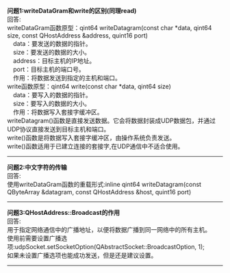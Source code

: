 **问题1:writeDataGram和write的区别(同理read)**<br/>
回答:<br/>
writeDataGram函数原型：qint64 writeDatagram(const char *data, qint64 size, const QHostAddress &address, quint16 port)<br/>
&emsp;data：要发送的数据的指针。<br/>
&emsp;size：要发送的数据的大小。<br/>
&emsp;address：目标主机的IP地址。<br/>
&emsp;port：目标主机的端口号。<br/>
&emsp;作用：将数据发送到指定的主机和端口。<br/>
write函数原型：qint64 write(const char *data, qint64 size)<br/>
&emsp;data：要写入的数据的指针。<br/>
&emsp;size：要写入的数据的大小。<br/>
&emsp;作用：将数据写入套接字缓冲区。<br/>
writeDatagram()函数是直接发送数据。它会将数据封装成UDP数据包，并通过UDP协议直接发送到目标主机和端口。<br/>
write()函数是将数据写入套接字缓冲区，由操作系统负责发送。<br/>
write()函数适用于已建立连接的套接字,在UDP通信中不适合使用。<br/>

------- 
**问题2:中文字符的传输**<br/>
回答:<br/>
使用writeDataGram函数的重载形式:inline qint64 writeDatagram(const QByteArray &datagram, const QHostAddress &host, quint16 port)<br/>

------- 
**问题3:QHostAddress::Broadcast的作用**<br/>
回答:<br/>
用于指定网络通信中的广播地址，以便将数据广播到同一网络中的所有主机。<br/>
使用前需要设置广播选项:udpSocket.setSocketOption(QAbstractSocket::BroadcastOption, 1);<br/>
如果未设置广播选项也能成功发送，但是还是建议设置。<br/>

------- 
